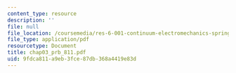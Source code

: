 ```yaml
---
content_type: resource
description: ''
file: null
file_location: /coursemedia/res-6-001-continuum-electromechanics-spring-2009/9fdca811a9eb3fce87db368a4419e83d_chap03_prb_811.pdf
file_type: application/pdf
resourcetype: Document
title: chap03_prb_811.pdf
uid: 9fdca811-a9eb-3fce-87db-368a4419e83d
---
```

